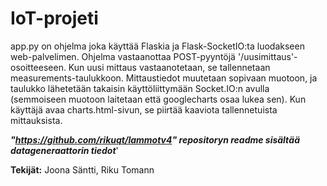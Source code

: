 # IoT-projeti
app.py on ohjelma joka käyttää Flaskia ja Flask-SocketIO:ta luodakseen web-palvelimen. Ohjelma vastaanottaa POST-pyyntöjä '/uusimittaus'-osoitteeseen. 
Kun uusi mittaus vastaanotetaan, se tallennetaan measurements-taulukkoon. 
Mittaustiedot muutetaan sopivaan muotoon, ja taulukko lähetetään takaisin käyttöliittymään Socket.IO:n avulla (semmoiseen muotoon laitetaan että googlecharts osaa lukea sen).
Kun käyttäjä avaa charts.html-sivun, se piirtää kaaviota tallennetuista mittauksista.

***"https://github.com/rikuqt/lammotv4" repositoryn readme sisältää datageneraattorin tiedot***'

**Tekijät:** Joona Säntti, Riku Tomann
